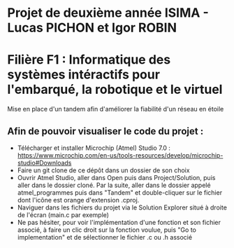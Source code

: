 # Projet de deuxième année ISIMA - Lucas PICHON et Igor ROBIN
# Filière F1 : Informatique des systèmes intéractifs pour l'embarqué, la robotique et le virtuel
Mise en place d'un tandem afin d'améliorer la fiabilité d'un réseau en étoile

## Afin de pouvoir visualiser le code du projet :
- Télécharger et installer Microchip (Atmel) Studio 7.0 : https://www.microchip.com/en-us/tools-resources/develop/microchip-studio#Downloads
- Faire un git clone de ce dépôt dans un dossier de son choix
- Ouvrir Atmel Studio, aller dans Open puis dans Project/Solution, puis aller dans le dossier cloné. Par la suite, aller dans le dossier appelé atmel_programmes puis dans "Tandem" et double-cliquer sur le fichier dont l'icône est orange d'extension .cproj.
- Naviguer dans les fichiers du projet via le Solution Explorer situé à droite de l'écran (main.c par exemple)
- Ne pas hésiter, pour voir l'implémentation d'une fonction et son fichier associé, à faire un clic droit sur la fonction voulue, puis "Go to implementation" et de sélectionner le fichier .c ou .h associé
